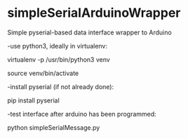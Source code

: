 # simpleSerialArduinoWrapper
Simple pyserial-based data interface wrapper to Arduino

-use python3, ideally in virtualenv:

virtualenv -p /usr/bin/python3 venv

source venv/bin/activate

-install pyserial (if not already done):

pip install pyserial

-test interface after arduino has been programmed:

python simpleSerialMessage.py

